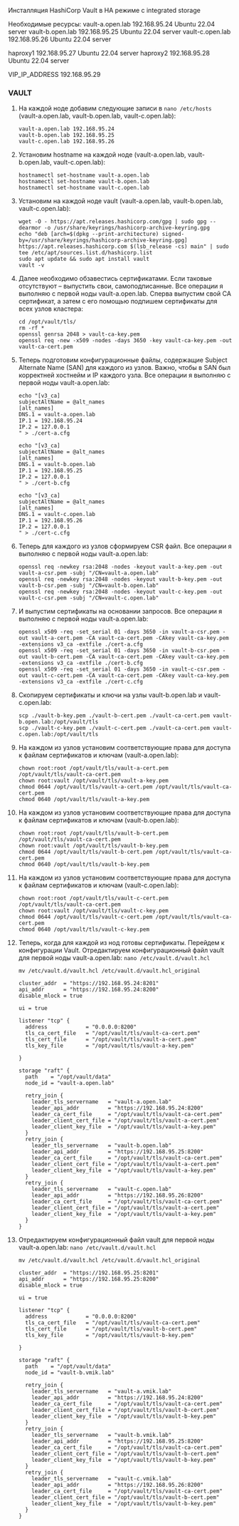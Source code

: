 Инсталляция HashiCorp Vault в HA режиме с integrated storage

Необходимые ресурсы:
vault-a.open.lab 192.168.95.24 Ubuntu 22.04 server
vault-b.open.lab 192.168.95.25 Ubuntu 22.04 server
vault-c.open.lab 192.168.95.26 Ubuntu 22.04 server

haproxy1 192.168.95.27 Ubuntu 22.04 server
haproxy2 192.168.95.28 Ubuntu 22.04 server

VIP_IP_ADDRESS 192.168.95.29


### VAULT

1) На каждой ноде добавим следующие записи в ```nano /etc/hosts``` (vault-a.open.lab, vault-b.open.lab, vault-c.open.lab): 
   ```
   vault-a.open.lab 192.168.95.24
   vault-b.open.lab 192.168.95.25
   vault-c.open.lab 192.168.95.26
   ```

2) Установим hostname на каждой ноде (vault-a.open.lab, vault-b.open.lab, vault-c.open.lab):
   ```
   hostnamectl set-hostname vault-a.open.lab
   hostnamectl set-hostname vault-b.open.lab
   hostnamectl set-hostname vault-c.open.lab
   ```
3) Установим на каждой ноде vault (vault-a.open.lab, vault-b.open.lab, vault-c.open.lab):
   ```
   wget -O - https://apt.releases.hashicorp.com/gpg | sudo gpg --dearmor -o /usr/share/keyrings/hashicorp-archive-keyring.gpg
   echo "deb [arch=$(dpkg --print-architecture) signed-by=/usr/share/keyrings/hashicorp-archive-keyring.gpg] https://apt.releases.hashicorp.com $(lsb_release -cs) main" | sudo tee /etc/apt/sources.list.d/hashicorp.list
   sudo apt update && sudo apt install vault
   vault -v
   ```

4) Далее необходимо обзавестись сертификатами. Если таковые отсутствуют – выпустить свои, самоподписанные. Все операции я выполняю с первой ноды vault-a.open.lab.
   Сперва выпустим свой CA сертификат, а затем с его помощью подпишем сертификаты для всех узлов кластера:
   ```
   cd /opt/vault/tls/
   rm -rf *
   openssl genrsa 2048 > vault-ca-key.pem
   openssl req -new -x509 -nodes -days 3650 -key vault-ca-key.pem -out vault-ca-cert.pem
   ```

5) Теперь подготовим конфигурационные файлы, содержащие Subject Alternate Name (SAN) для каждого из узлов. Важно, чтобы в SAN был корректней хостнейм и IP каждого узла.
   Все операции я выполняю с первой ноды vault-a.open.lab:
   ```
   echo "[v3_ca]
   subjectAltName = @alt_names
   [alt_names]
   DNS.1 = vault-a.open.lab
   IP.1 = 192.168.95.24
   IP.2 = 127.0.0.1
   " > ./cert-a.cfg
   ```
   ```
   echo "[v3_ca]
   subjectAltName = @alt_names
   [alt_names]
   DNS.1 = vault-b.open.lab
   IP.1 = 192.168.95.25
   IP.2 = 127.0.0.1
   " > ./cert-b.cfg
   ```
   ```
   echo "[v3_ca]
   subjectAltName = @alt_names
   [alt_names]
   DNS.1 = vault-c.open.lab
   IP.1 = 192.168.95.26
   IP.2 = 127.0.0.1
   " > ./cert-c.cfg
   ```

6) Теперь для каждого из узлов сформируем CSR файл. Все операции я выполняю с первой ноды vault-a.open.lab:
   ```
   openssl req -newkey rsa:2048 -nodes -keyout vault-a-key.pem -out vault-a-csr.pem -subj "/CN=vault-a.open.lab"
   openssl req -newkey rsa:2048 -nodes -keyout vault-b-key.pem -out vault-b-csr.pem -subj "/CN=vault-b.open.lab"
   openssl req -newkey rsa:2048 -nodes -keyout vault-c-key.pem -out vault-c-csr.pem -subj "/CN=vault-c.open.lab"
   ```

7) И выпустим сертификаты на основании запросов. Все операции я выполняю с первой ноды vault-a.open.lab:
   ```
   openssl x509 -req -set_serial 01 -days 3650 -in vault-a-csr.pem -out vault-a-cert.pem -CA vault-ca-cert.pem -CAkey vault-ca-key.pem -extensions v3_ca -extfile ./cert-a.cfg
   openssl x509 -req -set_serial 01 -days 3650 -in vault-b-csr.pem -out vault-b-cert.pem -CA vault-ca-cert.pem -CAkey vault-ca-key.pem -extensions v3_ca -extfile ./cert-b.cfg
   openssl x509 -req -set_serial 01 -days 3650 -in vault-c-csr.pem -out vault-c-cert.pem -CA vault-ca-cert.pem -CAkey vault-ca-key.pem -extensions v3_ca -extfile ./cert-c.cfg
   ```

8) Скопируем сертификаты и ключи на узлы vault-b.open.lab и vault-c.open.lab:
   ```
   scp ./vault-b-key.pem ./vault-b-cert.pem ./vault-ca-cert.pem vault-b.open.lab:/opt/vault/tls
   scp ./vault-c-key.pem ./vault-c-cert.pem ./vault-ca-cert.pem vault-c.open.lab:/opt/vault/tls
   ```

9) На каждом из узлов установим соответствующие права для доступа к файлам сертификатов и ключам (vault-a.open.lab):
   ```
   chown root:root /opt/vault/tls/vault-a-cert.pem /opt/vault/tls/vault-ca-cert.pem
   chown root:vault /opt/vault/tls/vault-a-key.pem
   chmod 0644 /opt/vault/tls/vault-a-cert.pem /opt/vault/tls/vault-ca-cert.pem
   chmod 0640 /opt/vault/tls/vault-a-key.pem
   ```

10) На каждом из узлов установим соответствующие права для доступа к файлам сертификатов и ключам (vault-b.open.lab):
    ```
    chown root:root /opt/vault/tls/vault-b-cert.pem /opt/vault/tls/vault-ca-cert.pem
    chown root:vault /opt/vault/tls/vault-b-key.pem
    chmod 0644 /opt/vault/tls/vault-b-cert.pem /opt/vault/tls/vault-ca-cert.pem
    chmod 0640 /opt/vault/tls/vault-b-key.pem
    ```

11) На каждом из узлов установим соответствующие права для доступа к файлам сертификатов и ключам (vault-c.open.lab):
    ```
    chown root:root /opt/vault/tls/vault-c-cert.pem /opt/vault/tls/vault-ca-cert.pem
    chown root:vault /opt/vault/tls/vault-c-key.pem
    chmod 0644 /opt/vault/tls/vault-c-cert.pem /opt/vault/tls/vault-ca-cert.pem
    chmod 0640 /opt/vault/tls/vault-c-key.pem
    ```

12) Теперь, когда для каждой из нод готовы сертификаты. Перейдем к конфигурации Vault. Отредактируем конфигурационный файл vault для первой ноды vault-a.open.lab: ```nano /etc/vault.d/vault.hcl```
    ```
    mv /etc/vault.d/vault.hcl /etc/vault.d/vault.hcl_original
    ```
    ```
    cluster_addr  = "https://192.168.95.24:8201"
    api_addr      = "https://192.168.95.24:8200"
    disable_mlock = true

    ui = true

    listener "tcp" {
      address            = "0.0.0.0:8200"
      tls_ca_cert_file   = "/opt/vault/tls/vault-ca-cert.pem"
      tls_cert_file      = "/opt/vault/tls/vault-a-cert.pem"
      tls_key_file       = "/opt/vault/tls/vault-a-key.pem"

    }

    storage "raft" {
      path    = "/opt/vault/data"
      node_id = "vault-a.open.lab"

      retry_join {
        leader_tls_servername   = "vault-a.open.lab"
        leader_api_addr         = "https://192.168.95.24:8200"
        leader_ca_cert_file     = "/opt/vault/tls/vault-ca-cert.pem"
        leader_client_cert_file = "/opt/vault/tls/vault-a-cert.pem"
        leader_client_key_file  = "/opt/vault/tls/vault-a-key.pem"
      }
      retry_join {
        leader_tls_servername   = "vault-b.open.lab"
        leader_api_addr         = "https://192.168.95.25:8200"
        leader_ca_cert_file     = "/opt/vault/tls/vault-ca-cert.pem"
        leader_client_cert_file = "/opt/vault/tls/vault-a-cert.pem"
        leader_client_key_file  = "/opt/vault/tls/vault-a-key.pem"
      }
      retry_join {
        leader_tls_servername   = "vault-c.open.lab"
        leader_api_addr         = "https://192.168.95.26:8200"
        leader_ca_cert_file     = "/opt/vault/tls/vault-ca-cert.pem"
        leader_client_cert_file = "/opt/vault/tls/vault-a-cert.pem"
        leader_client_key_file  = "/opt/vault/tls/vault-a-key.pem"
      }
    }
    ```

14) Отредактируем конфигурационный файл vault для первой ноды vault-a.open.lab: ```nano /etc/vault.d/vault.hcl```
    ```
    mv /etc/vault.d/vault.hcl /etc/vault.d/vault.hcl_original
    ```
    ```
    cluster_addr  = "https://192.168.95.25:8201"
    api_addr      = "https://192.168.95.25:8200"
    disable_mlock = true

    ui = true

    listener "tcp" {
      address            = "0.0.0.0:8200"
      tls_ca_cert_file   = "/opt/vault/tls/vault-ca-cert.pem"
      tls_cert_file      = "/opt/vault/tls/vault-b-cert.pem"
      tls_key_file       = "/opt/vault/tls/vault-b-key.pem"

    }

    storage "raft" {
      path    = "/opt/vault/data"
      node_id = "vault-b.vmik.lab"

      retry_join {
        leader_tls_servername   = "vault-a.vmik.lab"
        leader_api_addr         = "https://192.168.95.24:8200"
        leader_ca_cert_file     = "/opt/vault/tls/vault-ca-cert.pem"
        leader_client_cert_file = "/opt/vault/tls/vault-b-cert.pem"
        leader_client_key_file  = "/opt/vault/tls/vault-b-key.pem"
      }
      retry_join {
        leader_tls_servername   = "vault-b.vmik.lab"
        leader_api_addr         = "https://192.168.95.25:8200"
        leader_ca_cert_file     = "/opt/vault/tls/vault-ca-cert.pem"
        leader_client_cert_file = "/opt/vault/tls/vault-b-cert.pem"
        leader_client_key_file  = "/opt/vault/tls/vault-b-key.pem"
      }
      retry_join {
        leader_tls_servername   = "vault-c.vmik.lab"
        leader_api_addr         = "https://192.168.95.26:8200"
        leader_ca_cert_file     = "/opt/vault/tls/vault-ca-cert.pem"
        leader_client_cert_file = "/opt/vault/tls/vault-b-cert.pem"
        leader_client_key_file  = "/opt/vault/tls/vault-b-key.pem"
      }
    }  

    ```
    



































   

